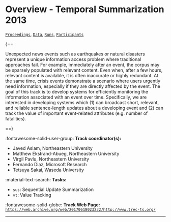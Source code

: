 # Overview - Temporal Summarization 2013

[`Proceedings`](./proceedings.md), [`Data`](./data.md), [`Runs`](./runs.md), [`Participants`](./participants.md)

{==

Unexpected news events such as earthquakes or natural disasters represent a unique information access problem where traditional approaches fail. For example, immediately after an event, the corpus may be sparsely populated with relevant content. Even when, after a few hours, relevant content is available, it is often inaccurate or highly redundant. At the same time, crisis events demonstrate a scenario where users urgently need information, especially if they are directly affected by the event. The goal of this track is to develop systems for efficiently monitoring the information associated with an event over time. Specifically, we are interested in developing systems which (1) can broadcast short, relevant, and reliable sentence-length updates about a developing event and (2) can track the value of important event-related attributes (e.g. number of fatalities).

==}

:fontawesome-solid-user-group: **Track coordinator(s):**

- Javed Aslam, Northeastern University 
- Matthew Ekstrand-Abueg, Northeastern University 
- Virgil Pavlu, Northeastern University 
- Fernando Diaz, Microsoft Research 
- Tetsuya Sakai, Waseda University 

:material-text-search: **Tasks:**

- `sus`: Sequential Update Summarization 
- `vt`: Value Tracking 

:fontawesome-solid-globe: **Track Web Page:** [`https://web.archive.org/web/20170618023232/http://www.trec-ts.org/`](https://web.archive.org/web/20170618023232/http://www.trec-ts.org/) 

---

